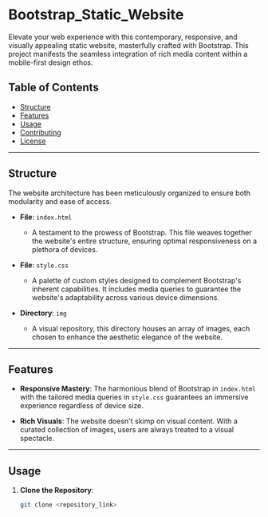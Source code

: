# Bootstrap_Static_Website

Elevate your web experience with this contemporary, responsive, and visually appealing static website, masterfully crafted with Bootstrap. This project manifests the seamless integration of rich media content within a mobile-first design ethos.

## Table of Contents

- [Structure](#structure)
- [Features](#features)
- [Usage](#usage)
- [Contributing](#contributing)
- [License](#license)

---

## Structure

The website architecture has been meticulously organized to ensure both modularity and ease of access.

- **File**: `index.html`
  - A testament to the prowess of Bootstrap. This file weaves together the website's entire structure, ensuring optimal responsiveness on a plethora of devices.

- **File**: `style.css`
  - A palette of custom styles designed to complement Bootstrap's inherent capabilities. It includes media queries to guarantee the website's adaptability across various device dimensions.

- **Directory**: `img`
  - A visual repository, this directory houses an array of images, each chosen to enhance the aesthetic elegance of the website.

---

## Features

- **Responsive Mastery**: The harmonious blend of Bootstrap in `index.html` with the tailored media queries in `style.css` guarantees an immersive experience regardless of device size.
  
- **Rich Visuals**: The website doesn't skimp on visual content. With a curated collection of images, users are always treated to a visual spectacle.

---

## Usage

1. **Clone the Repository**:  
   ```bash
   git clone <repository_link>
